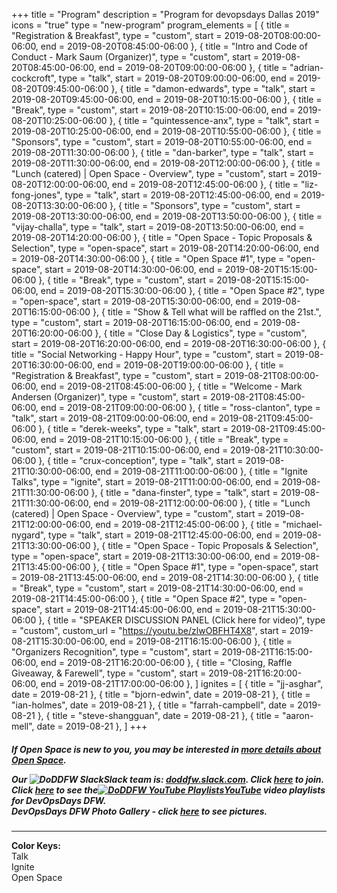 +++
title = "Program"
description = "Program for devopsdays Dallas 2019"
icons = "true"
type = "new-program"
program_elements = [
    { title = "Registration & Breakfast", type = "custom", start = 2019-08-20T08:00:00-06:00, end = 2019-08-20T08:45:00-06:00 },
    { title = "Intro and Code of Conduct - Mark Saum (Organizer)", type = "custom", start = 2019-08-20T08:45:00-06:00, end = 2019-08-20T09:00:00-06:00 },
    { title = "adrian-cockcroft", type = "talk", start = 2019-08-20T09:00:00-06:00, end = 2019-08-20T09:45:00-06:00 },
    { title = "damon-edwards", type = "talk", start = 2019-08-20T09:45:00-06:00, end = 2019-08-20T10:15:00-06:00 },
    { title = "Break", type = "custom", start = 2019-08-20T10:15:00-06:00, end = 2019-08-20T10:25:00-06:00 },
    { title = "quintessence-anx", type = "talk", start = 2019-08-20T10:25:00-06:00, end = 2019-08-20T10:55:00-06:00 },
    { title = "Sponsors", type = "custom", start = 2019-08-20T10:55:00-06:00, end = 2019-08-20T11:30:00-06:00 },
    { title = "dan-barker", type = "talk", start = 2019-08-20T11:30:00-06:00, end = 2019-08-20T12:00:00-06:00 },
    { title = "Lunch (catered) | Open Space - Overview", type = "custom", start = 2019-08-20T12:00:00-06:00, end = 2019-08-20T12:45:00-06:00 },
    { title = "liz-fong-jones", type = "talk", start = 2019-08-20T12:45:00-06:00, end = 2019-08-20T13:30:00-06:00 },
    { title = "Sponsors", type = "custom", start = 2019-08-20T13:30:00-06:00, end = 2019-08-20T13:50:00-06:00 },
    { title = "vijay-challa", type = "talk", start = 2019-08-20T13:50:00-06:00, end = 2019-08-20T14:20:00-06:00 },
    { title = "Open Space - Topic Proposals & Selection", type = "open-space", start = 2019-08-20T14:20:00-06:00, end = 2019-08-20T14:30:00-06:00 },
    { title = "Open Space #1", type = "open-space", start = 2019-08-20T14:30:00-06:00, end = 2019-08-20T15:15:00-06:00 },
    { title = "Break", type = "custom", start = 2019-08-20T15:15:00-06:00, end = 2019-08-20T15:30:00-06:00 },
    { title = "Open Space #2", type = "open-space", start = 2019-08-20T15:30:00-06:00, end = 2019-08-20T16:15:00-06:00 },
    { title = "Show & Tell what will be raffled on the 21st.", type = "custom", start = 2019-08-20T16:15:00-06:00, end = 2019-08-20T16:20:00-06:00 },
    { title = "Close Day & Logistics", type = "custom", start = 2019-08-20T16:20:00-06:00, end = 2019-08-20T16:30:00-06:00 },
    { title = "Social Networking - Happy Hour", type = "custom", start = 2019-08-20T16:30:00-06:00, end = 2019-08-20T19:00:00-06:00 },
    { title = "Registration & Breakfast", type = "custom", start = 2019-08-21T08:00:00-06:00, end = 2019-08-21T08:45:00-06:00 },
    { title = "Welcome - Mark Andersen (Organizer)", type = "custom", start = 2019-08-21T08:45:00-06:00, end = 2019-08-21T09:00:00-06:00 },
    { title = "ross-clanton", type = "talk", start = 2019-08-21T09:00:00-06:00, end = 2019-08-21T09:45:00-06:00 },
    { title = "derek-weeks", type = "talk", start = 2019-08-21T09:45:00-06:00, end = 2019-08-21T10:15:00-06:00 },
    { title = "Break", type = "custom", start = 2019-08-21T10:15:00-06:00, end = 2019-08-21T10:30:00-06:00 },
    { title = "crux-conception", type = "talk", start = 2019-08-21T10:30:00-06:00, end = 2019-08-21T11:00:00-06:00 },
    { title = "Ignite Talks", type = "ignite", start = 2019-08-21T11:00:00-06:00, end = 2019-08-21T11:30:00-06:00 },
    { title = "dana-finster", type = "talk", start = 2019-08-21T11:30:00-06:00, end = 2019-08-21T12:00:00-06:00 },
    { title = "Lunch (catered) | Open Space - Overview", type = "custom", start = 2019-08-21T12:00:00-06:00, end = 2019-08-21T12:45:00-06:00 },
    { title = "michael-nygard", type = "talk", start = 2019-08-21T12:45:00-06:00, end = 2019-08-21T13:30:00-06:00 },
    { title = "Open Space - Topic Proposals & Selection", type = "open-space", start = 2019-08-21T13:30:00-06:00, end = 2019-08-21T13:45:00-06:00 },
    { title = "Open Space #1", type = "open-space", start = 2019-08-21T13:45:00-06:00, end = 2019-08-21T14:30:00-06:00 },
    { title = "Break", type = "custom", start = 2019-08-21T14:30:00-06:00, end = 2019-08-21T14:45:00-06:00 },
    { title = "Open Space #2", type = "open-space", start = 2019-08-21T14:45:00-06:00, end = 2019-08-21T15:30:00-06:00 },
    { title = "SPEAKER DISCUSSION PANEL (Click here for video)", type = "custom", custom_url = "https://youtu.be/zlwOBFHT4X8", start = 2019-08-21T15:30:00-06:00, end = 2019-08-21T16:15:00-06:00 },
    { title = "Organizers Recognition", type = "custom", start = 2019-08-21T16:15:00-06:00, end = 2019-08-21T16:20:00-06:00 },
    { title = "Closing, Raffle Giveaway, & Farewell", type = "custom", start = 2019-08-21T16:20:00-06:00, end = 2019-08-21T17:00:00-06:00 },
]
ignites = [
    { title = "jj-asghar", date = 2019-08-21 },
    { title = "bjorn-edwin", date = 2019-08-21 },
    { title = "ian-holmes", date = 2019-08-21 },
    { title = "farrah-campbell", date = 2019-08-21 },
    { title = "steve-shangguan", date = 2019-08-21 },
    { title = "aaron-mell", date = 2019-08-21 },
]
+++
<!--- <img alt="Work In Progress" src="/events/2019-dallas/wip.gif" style="max-width: 15%;">
<div class = "row">
  <div class = "col">
    <hr /> -->
<h5>If Open Space is new to you, you may be interested in <a href="/pages/open-space-format">more details about Open Space</a>.<br>
<p><p>
Our <img alt="DoDDFW Slack" src="/events/2019-dallas/slack.png" style="max-width: 100%;"><strong>Slack</strong> team is:<strong> <a href="https://doddfw.slack.com/">doddfw.slack.com</a></strong>.  Click <strong><a href="https://join.slack.com/t/doddfw/shared_invite/enQtNDE0MDkzODE5MDU4LTRmOTRiMjc2YTdlZmU2OTZmZDhmNzFlNWVlMmQyNDIwYTE5Y2JiMDg0OWVlYmM4YmJkMTc4N2I1NjFkZjdkMDY">here</a></strong> to join.<br>
Click <strong><a href="https://www.youtube.com/c/DevOpsDaysDFW/playlists"> here</a></strong> to see the<a href="https://www.youtube.com/c/DevOpsDaysDFW/playlists"><img alt="DoDDFW YouTube Playlists" src="/events/2019-dallas/youtube.png" style="max-width: 50%;">YouTube</a> video playlists for DevOpsDays DFW.<br>
<!-- B4CON Photo Gallery - click <strong><a href="https://photos.app.goo.gl/2jXp7dpkvmnQjUad9">here</a></strong> to see pictures.<br>
Leadership Summit Photo Gallery - click <strong><a href="https://photos.app.goo.gl/V4yBoeq9aaHD1okG7">here</a></strong> to see pictures.<br> -->
DevOpsDays DFW Photo Gallery - click <strong><a href="https://photos.app.goo.gl/NXxho6hTobdegQhNA">here</a></strong> to see pictures.</h5><hr />
  </div>
</div>
<div>
<b>Color Keys:</b>
<div class="col-lg-2 col-md-3 program-element program-talk">Talk</div>
<div class="col-lg-2 col-md-3 program-element program-ignite">Ignite</div>
<div class="col-lg-2 col-md-3 program-element program-open-space">Open Space</div>
<!-- <div class="col-lg-4 col-md-3 program-element program-workshop">Workshop<br>(Leadership Summit - <strong>Nominations Only</strong>)</div> -->
<br />
<!-- <h3><b>NOTE:</b> <strong><a href="/events/2018-dallas/b4con/">B4CON</a></strong> is on Aug 29th, 2018 from 3:00pm - 7:30pm and will be hosted at the:<br> 
&nbsp;&nbsp;&nbsp;&nbsp;&nbsp;&nbsp;&nbsp;&nbsp;&nbsp;&nbsp;<a href="https://www.marriott.com/hotels/travel/dalpt-dallas-plano-marriott-at-legacy-town-center/">
<strong>Marriott Legacy Town Center</strong></a><br>
&nbsp;&nbsp;&nbsp;&nbsp;&nbsp;&nbsp;&nbsp;&nbsp;&nbsp;&nbsp;&nbsp;<a href="https://www.google.com/maps/dir/''/Marriott+Legacy+Town+Center/@33.0744937,-96.8922496,12z/data=!4m8!4m7!1m0!1m5!1m1!1s0x864c3cb2e2080053:0x7bc6aecd38eb56ba!2m2!1d-96.8222094!2d33.0745133">7121 Bishop Rd, Plano, TX 75024</a> </h3> -->
</div>
<p>
